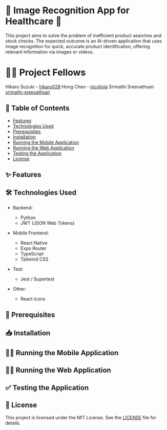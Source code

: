 # 💊 Image Recognition App for Healthcare 💊

This project aims to solve the problem of inefficient product searches and stock checks. The expected outcome is an AI-driven application that uses image recognition for quick, accurate product identification, offering relevant information via images or videos.

# 👨‍💻 Project Fellows

Hikaru Suzuki - [hikaru028](https://github.com/hikaru028) 
Hong Chen - [nicolivia](https://github.com/nicolivia) 
Srimathi Sreevathsan [srimathi-sreevathsan]([https://github.com/hikaru028](https://github.com/srimathi-sreevathsan)) 

## 📜 Table of Contents

- [Features](#features)
- [Technologies Used](#technologies-used)
- [Prerequisites](#prerequisites)
- [Installation](#installation)
- [Running the Mobile Application](#running-the-mobile-application)
- [Running the Web Application](#running-the-web-application)
- [Testing the Application](#testing-the-application)
- [License](#license)

## ✨ Features


## 🛠️ Technologies Used

- Backend:
  - Python
  - JWT (JSON Web Tokens)

- Mobile Frontend:
  - React Native
  - Expo Router
  - TypeScript
  - Tailwind CSS

- Test:
  - Jest / Supertest

- Other:
  - React icons

## 🔰 Prerequisites


## 📥 Installation


## 🏃‍♂️ Running the Mobile Application


## 🏃‍♂️ Running the Web Application


## ✅ Testing the Application


## 📝 License

This project is licensed under the MIT License. See the [LICENSE]([https://github.com/hikaru028/Twitter-Clone/edit/main/README.md](https://github.com/CS778-S2-2024-Organisational-Resilience/image-recognition-app/edit/main/README.md)) file for details.
